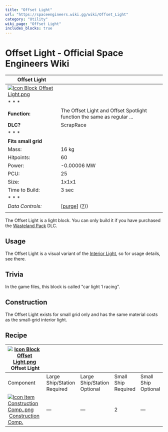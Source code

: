 ```yaml
---
title: "Offset Light"
url: "https://spaceengineers.wiki.gg/wiki/Offset_Light"
category: "Utility"
wiki_page: "Offset Light"
includes_blocks: true
---
```


# Offset Light - Official Space Engineers Wiki

| Offset Light |     |
| --- | --- |
| [![Icon Block Offset Light.png](https://spaceengineers.wiki.gg/images/d/d4/Icon_Block_Offset_Light.png?91a120)](https://spaceengineers.wiki.gg/wiki/File:Icon_Block_Offset_Light.png) |     |
| * * * |     |
| **Function:** | The Offset Light and Offset Spotlight function the same as regular ... |
| **DLC?** | ScrapRace |
| * * * |     |
| **Fits small grid** |     |
| Mass: | 16 kg |
| Hitpoints: | 60  |
| Power: | \-0.00006 MW |
| PCU: | 25  |
| Size: | 1x1x1 |
| Time to Build: | 3 sec |
| * * * |     |
| _Data Controls:_ | \[[purge](https://spaceengineers.wiki.gg/wiki/Offset_Light?action=purge)\] ([?](https://spaceengineers.wiki.gg/wiki/Template:Info_Block))) |
|     |     |

The Offset Light is a light block. You can only build it if you have purchased the [Wasteland Pack](https://spaceengineers.wiki.gg/wiki/Wasteland_Pack "Wasteland Pack") DLC.

## Usage

The Offset Light is a visual variant of the [Interior Light](https://spaceengineers.wiki.gg/wiki/Interior_Light "Interior Light"), so for usage details, see there.

## Trivia

In the game files, this block is called "car light 1 racing".

## Construction

The Offset Light exists for small grid only and has the same material costs as the small-grid interior light.

## Recipe

| [![Icon Block Offset Light.png](https://spaceengineers.wiki.gg/images/thumb/d/d4/Icon_Block_Offset_Light.png/21px-Icon_Block_Offset_Light.png?91a120)](https://spaceengineers.wiki.gg/wiki/Offset_Light "Offset Light") Offset Light |     |     |     |     |
| --- | --- | --- | --- | --- |
| Component | Large Ship/Station  <br>Required | Large Ship/Station  <br>Optional | Small Ship  <br>Required | Small Ship  <br>Optional |
| [![Icon Item Construction Comp..png](https://spaceengineers.wiki.gg/images/thumb/4/45/Icon_Item_Construction_Comp..png/21px-Icon_Item_Construction_Comp..png?cdc26f)](https://spaceengineers.wiki.gg/wiki/Construction_Comp. "Construction Comp.") [Construction Comp.](https://spaceengineers.wiki.gg/wiki/Construction_Comp. "Construction Comp.") | —   | —   | 2   | —   |
